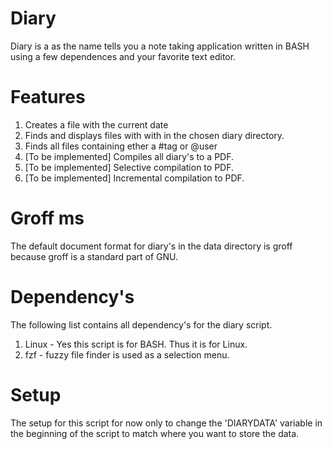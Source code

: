 # Diary
Diary is a as the name tells you a note taking application written in BASH using a few dependences and your favorite text editor.
# Features
1. Creates a file with the current date
2. Finds and displays files with with in the chosen diary directory.
3. Finds all files containing ether a #tag or @user
4. [To be implemented] Compiles all diary's to a PDF.
5. [To be implemented] Selective compilation to PDF.
6. [To be implemented] Incremental compilation to PDF.

# Groff ms
The default document format for diary's in the data directory is groff because groff is a standard part of GNU.

# Dependency's
The following list contains all dependency's for the diary script.
1. Linux - Yes this script is for BASH. Thus it is for Linux.
2. fzf - fuzzy file finder is used as a selection menu.

# Setup
The setup for this script for now only to change the 'DIARYDATA' variable in the beginning of the script to match where you want to store the data.
